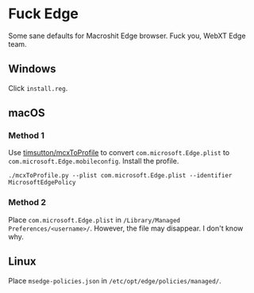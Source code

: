 # Fuck Edge

Some sane defaults for Macroshit Edge browser. Fuck you, WebXT Edge team.

## Windows

Click `install.reg`.

## macOS

### Method 1

Use [timsutton/mcxToProfile](https://github.com/timsutton/mcxToProfile) to convert `com.microsoft.Edge.plist` to `com.microsoft.Edge.mobileconfig`. Install the profile.

```
./mcxToProfile.py --plist com.microsoft.Edge.plist --identifier MicrosoftEdgePolicy
```

### Method 2

Place `com.microsoft.Edge.plist` in `/Library/Managed Preferences/<username>/`. However, the file may disappear. I don't know why.

## Linux

Place `msedge-policies.json` in `/etc/opt/edge/policies/managed/`.

